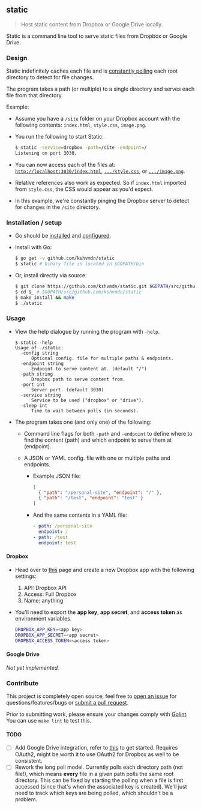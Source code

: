 ## static

> Host static content from Dropbox or Google Drive locally.

Static is a command line tool to serve static files from Dropbox or Google Drive.

### Design

Static indefinitely caches each file and is [constantly polling](https://www.pubnub.com/blog/2014-12-01-http-long-polling/) each root directory to detect for file changes.

The program takes a path (or multiple) to a single directory and serves each file from that directory.

Example:

  - Assume you have a `/site` folder on your Dropbox account with the following contents: `index.html`, `style.css`, `image.png`.

  - You run the following to start Static:

    ```sh
    $ static -service=dropbox -path=/site -endpoint=/
    Listening on port 3030.
    ```

  - You can now access each of the files at: [`http://localhost:3030/index.html`](http://localhost:3030/index.html), [`.../style.css`](http://localhost:3030/style.css), or [`.../image.png`](http://localhost:3030/image.png).

  - Relative references also work as expected. So if `index.html` imported from `style.css`, the CSS would appear as you'd expect.

  - In this example, we're constantly pinging the Dropbox server to detect for changes in the `/site` directory.

### Installation / setup

  - Go should be [installed](https://golang.org/doc/install) and [configured](https://golang.org/doc/install#testing).

  - Install with Go:

    ```sh
    $ go get -v github.com/kshvmdn/static
    $ static # binary file is located in $GOPATH/bin
    ```

  - Or, install directly via source:

    ```sh
    $ git clone https://github.com/kshvmdn/static.git $GOPATH/src/github.com/kshvmdn/static
    $ cd $_ # $GOPATH/src/github.com/kshvmdn/static
    $ make install && make
    $ ./static
    ```

### Usage

  - View the help dialogue by running the program with `-help`.

    ```
    $ static -help
    Usage of ./static:
      -config string
          Optional config. file for multiple paths & endpoints.
      -endpoint string
          Endpoint to serve content at. (default "/")
      -path string
          Dropbox path to serve content from.
      -port int
          Server port. (default 3030)
      -service string
          Service to be used ("dropbox" or "drive").
      -sleep int
          Time to wait between polls (in seconds).
    ```

  - The program takes one (and only one) of the following:

    + Command line flags for both `-path` and `-endpoint` to define where to find the content (path) and which endpoint to serve them at (endpoint).

    + A JSON or YAML config. file with one or multiple paths and endpoints.

      * Example JSON file:

        ```json
        [
          { "path": "/personal-site", "endpoint": "/" },
          { "path": "/test", "endpoint": "test" }
        ]
        ```

      * And the same contents in a YAML file:

        ```yaml
        - path: /personal-site
          endpoint: /
        - path: /test
          endpoint: test
        ```

#### Dropbox

  - Head over to [this](https://www.dropbox.com/developers/apps) page and create a new Dropbox app with the following settings:

    1. API: Dropbox API
    2. Access: Full Dropbox
    3. Name: anything

  - You'll need to export the **app key**, **app secret**, and **access token** as environment variables.

    ```sh
    DROPBOX_APP_KEY=<app key>
    DROPBOX_APP_SECRET=<app secret>
    DROPBOX_ACCESS_TOKEN=<access token>
    ```

#### Google Drive

_Not yet implemented._

### Contribute

This project is completely open source, feel free to [open an issue](https://github.com/kshvmdn/static/issues) for questions/features/bugs or [submit a pull request](https://github.com/kshvmdn/static/pulls).

Prior to submitting work, please ensure your changes comply with [Golint](https://github.com/golang/lint). You can use `make lint` to test this.

#### TODO

  - [ ] Add Google Drive integration, refer to [this](https://developers.google.com/drive/v3/web/quickstart/go) to get started. Requires OAuth2, might be worth it to use OAuth2 for Dropbox as well to be consistent.
  - [ ] Rework the long poll model. Currently polls each directory path (not file!), which means **every** file in a given path polls the same root directory. This can be fixed by starting the polling when a file is first accessed (since that's when the associated key is created). We'll just need to track which keys are being polled, which shouldn't be a problem.
